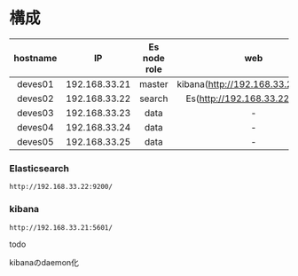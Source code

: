 # 構成

hostname | IP | Es node role | web
:-:|:-:|:-:|:-:
deves01 | 192.168.33.21 | master | kibana(http://192.168.33.21:5601/)  
deves02 | 192.168.33.22 | search | Es(http://192.168.33.22:9200/)
deves03 | 192.168.33.23 | data   | -
deves04 | 192.168.33.24 | data   | -
deves05 | 192.168.33.25 | data   | -

### Elasticsearch

```
http://192.168.33.22:9200/
```

### kibana

```
http://192.168.33.21:5601/
```

todo 

kibanaのdaemon化
